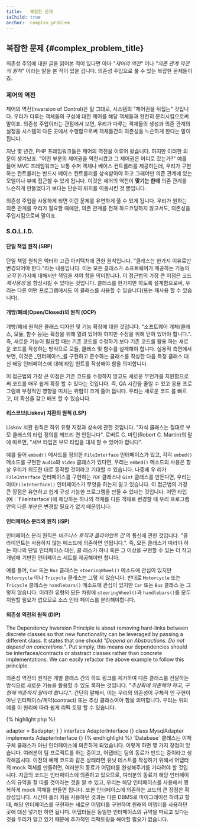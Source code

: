 ```yaml
---
title:   복잡한 문제
isChild: true
anchor:  complex_problem
---
```


## 복잡한 문제 {#complex_problem_title}

의존성 주입에 대한 글을 읽어본 적이 있다면 아마 *"제어의 역전"* 이나 *"의존 관계 역전의 원칙"* 이라는 말을 본 적이
있을 겁니다. 의존성 주입으로 풀 수 있는 복잡한 문제들이죠.

### 제어의 역전

제어의 역전(Inversion of Control)은 말 그대로, 시스템의 "제어권을 뒤집는" 것입니다. 우리가 다루는 객체들의 구성에 대한
제어를 해당 객체들과 완전히 분리시킴으로써 말이죠. 의존성 주입이라는 관점에서 보면, 우리가 다루는 객체들의 생성과 의존
관계의 설정을 시스템의 다른 곳에서 수행함으로써 객체들간의 의존성을 느슨하게 한다는 말이 됩니다.

지난 몇 년간, PHP 프레임워크들은 제어의 역전을 이루어 왔습니다. 하지만 이러한 의문이 생겨났죠. "어떤 부분의 제어권을
역전시켰고 그 제어권은 어디로 갔는가?" 예를 들어 MVC 프레임워크는 보통 수퍼 객체나 베이스 컨트롤러를 제공하는데,
우리가 구현하는 컨트롤러는 반드시 베이스 컨트롤러를 상속받아야 하고 그래야만 의존 관계에 있는 모델이나 뷰에 접근할 수
있게 됩니다. 이것은 제어의 역전이 **맞기는 한데** 의존 관계를 느슨하게 만들었다기 보다는 단순히 위치를 이동시킨 것
뿐입니다.

의존성 주입을 사용하게 되면 이런 문제를 유연하게 풀 수 있게 됩니다. 우리가 원하는 의존 관계를 우리가 필요할 때에만,
의존 관계를 전혀 하드코딩하지 않고서도, 의존성을 주입시킴으로써 말이죠.

### S.O.L.I.D.

#### 단일 책임 원칙 (SRP)

단일 책임 원칙은 액터와 고급 아키텍처에 관한 원칙입니다. "클래스는 한가지 이유로만 변경되어야 한다."라는 내용입니다.
이는 모든 클래스가 소프트웨어가 제공하는 기능의 _오직_ 한가지에 대해서만 책임을 져야 함을 의미합니다. 이 접근법의 가장
큰 이점은 코드 _재사용성_ 을 향상시킬 수 있다는 것입니다. 클래스를 한가지만 하도록 설계함으로써, 우리는 다른 어떤
프로그램에서도 이 클래스를 사용할 수 있습니다(또는 재사용 할 수 있습니다).

#### 개방/폐쇄(Open/Closed)의 원칙 (OCP)

개방/폐쇄 원칙은 클래스 디자인 및 기능 확장에 대한 것입니다. "소프트웨어 개체(클래스, 모듈, 함수 등)는 확장을 위해 열려
있어야 하지만 수정을 위해 닫혀 있어야 합니다.". 즉, 새로운 기능이 필요할 때는 기존 코드를 수정하기 보다 기존 코드를 활용
하는 새로운 코드를 작성하는 방식으로 모듈, 클래스 및 함수를 설계해야 합니다. 실용적 측면에서 보면, 이것은 _인터페이스_를
구현하고 준수하는 클래스를 작성한 다음 특정 클래스 대신 해당 인터페이스에 대해 타입 힌트를 작성해야 함을 의미합니다.

이 접근법의 가장 큰 이점은 기존 코드를 수정하지 않고도 새로운 무언가를 지원함으로써 코드를 매우 쉽게 확장 할 수 있다는
것입니다. 즉, QA 시간을 줄일 수 있고 응용 프로그램에 부정적인 영향을 미치는 위험이 크게 줄어 듭니다. 우리는 새로운 코드
를 빠르고, 더 확신을 갖고 배포 할 수 있습니다.

#### 리스코브(Liskov) 치환의 원칙 (LSP)

Liskov 치환 원칙은 하위 유형 지정과 상속에 관한 것입니다. "자식 클래스는 절대로 부모 클래스의 타입 정의를 깨뜨리
면 안됩니다". 로버트 C. 마틴(Robert C. Martin)의 말에 따르면, "서브 타입은 부모 타입을 대체 할 수 있어야 합니다".

예를 들어 `embed()` 메서드를 정의한 `FileInterface` 인터페이스가 있고, 각각 `embed()` 메소드를 구현한 `Audio`와 `Video`
클래스가 있다면, 우리는 `embed()` 메소드의 사용은 항상 우리가 의도한 대로 동작할 것이라고 기대할 수 있습니다. 나중에 우
리가 `FileInterface` 인터페이스를 구현하는 `PDF` 클래스나 `Gist` 클래스를 만든다면, 우리는 이미`FileInterface()` 인터페이스가 무엇을
하는지 알고 있습니다. 이 접근법의 가장 큰 장점은 유연하고 쉽게 구성 가능한 프로그램을 만들 수 있다는 것입니다. 어떤 타입
(예 : 'FileInterface')에 해당하는 하나의 객체를 다른 객체로 변경할 때 우리 프로그램 안의 다른 부분은 변경할 필요가 없기
때문입니다.

#### 인터페이스 분리의 원칙 (ISP)

인터페이스 분리 원칙은 _비즈니스 로직과 클라이언트 간_ 의 통신에 관한 것입니다.
"클라이언트는 사용하지 않는 메소드에 의존하면 안됩니다.". 즉, 모든 클래스가 따라야 하는 하나의 단일 인터페이스 대신, 클
래스가 하나 혹은 그 이상을 구현할 수 있는 더 작고 개념에 기반한 인터페이스 세트를 제공해야만 합니다.

예를 들어, `Car` 또는 `Bus` 클래스는 `steeringWheel()` 메소드에 관심이 있지만 `Motorcycle` 이나 `Tricycle` 클래스는 그렇
지 않습니다. 반대로 `Motorcycle` 또는 `Tricycle` 클래스는 `handlebars()` 메소드에 관심이 있지만 `Car` 또는 `Bus` 클래스
는 그렇지 않습니다. 이러한 유형의 모든 차량에 `steeringWheel()`과 `handlebars()`를 모두 지원할 필요가 없으므로 소스 인터
페이스를 분리해야합니다.

#### 의존성 역전의 원칙 (DIP)

The Dependency Inversion Principle is about removing hard-links between discrete classes so that new functionality can
be leveraged by passing a different class. It states that one should *"Depend on Abstractions. Do not depend on
concretions."*. Put simply, this means our dependencies should be interfaces/contracts or abstract classes rather than
concrete implementations. We can easily refactor the above example to follow this principle.

의존성 역전의 원칙은 개별 클래스 간의 하드 링크를 제거하여 다른 클래스를 전달하는 방식으로 새로운 기능을 활용할 수 있도
록하는 것입니다. *"추상화에 의존해야 하고, 구현에 의존하지 말아야 합니다."*. 간단히 말해서, 이는 우리의 의존성이 구체적
인 구현이 아닌 인터페이스/계약(contract) 또는 추상 클래스여야 함을 의미합니다. 우리는 위의 예를 이 원리에 따라 쉽게 리펙
토링 할 수 있습니다.

{% highlight php %}
<?php
namespace Database;

class Database
{
    protected $adapter;

    public function __construct(AdapterInterface $adapter)
    {
        $this->adapter = $adapter;
    }
}

interface AdapterInterface {}

class MysqlAdapter implements AdapterInterface {}
{% endhighlight %}

`Database` 클래스는 이제 구체 클래스가 아닌 인터페이스에 의존하게 되었습니다. 이렇게 하면 몇 가지 장점이 있습니다.

여러분이 팀 프로젝트를 하는 중이고, 어댑터는 팀의 동료가 만드는 중이라고 생각해봅시다. 이전의 예제 코드와 같은
상태라면 유닛 테스트를 작성하기 위해서 어댑터의 mock 객체를 만들려면, 여러분의 동료가 어댑터를 완성해주기를 기다려야
할 것입니다. 지금의 코드는 인터페이스에 의존하고 있으므로, 여러분의 동료가 해당 인터페이스의 규약을 잘 따를 것이라는
것을 알 수 있고, 우리는 해당 인터페이스를 사용해서 행복하게 mock 객체를 만들면 됩니다.

또한 인터페이스에 의존하는 코드의 큰 장점은 확장성입니다. 시간이 흘러 처음 사용하던 것과는 다른 DBMS로 마이그레이션
하려고 할 때, 해당 인터페이스를 구현하는 새로운 어댑터를 구현하여 원래의 어댑터를 사용하던 곳에 대신 넣기만 하면
됩니다. 어댑터들은 동일한 인터페이스의 규약을 따르고 있다는 것을 우리가 알고 있기 때문에 추가적인 리팩토링을 해야할
필요가 없습니다.
